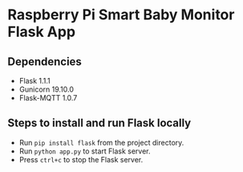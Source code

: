 # Raspberry Pi Smart Baby Monitor Flask App

## Dependencies

* Flask 1.1.1
* Gunicorn 19.10.0
* Flask-MQTT 1.0.7

## Steps to install and run Flask locally

* Run `pip install flask` from the project directory.
* Run `python app.py` to start Flask server.
* Press `ctrl+c` to stop the Flask server.
